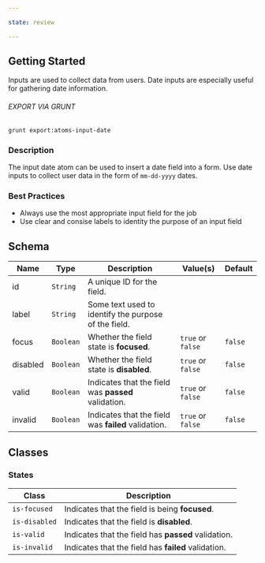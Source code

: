 ```yaml
---

state: review

---
```


## Getting Started

Inputs are used to collect data from users. Date inputs are especially useful for gathering date information.

###### EXPORT VIA GRUNT

```
grunt export:atoms-input-date
```


### Description

The input date atom can be used to insert a date field into a form. Use date inputs to collect user data in the form of `mm-dd-yyyy` dates.


### Best Practices

- Always use the most appropriate input field for the job
- Use clear and consise labels to identity the purpose of an input field


## Schema

| Name        | Type      | Description                                           | Value(s)            | Default   |
|-------------|-----------|-------------------------------------------------------|---------------------|-----------|
| id          | `String`  | A unique ID for the field.                            |                     |           |
| label       | `String`  | Some text used to identify the purpose of the field.  |                     |           |
| focus       | `Boolean` | Whether the field state is **focused**.               | `true` or `false`   | `false`   |
| disabled    | `Boolean` | Whether the field state is **disabled**.              | `true` or `false`   | `false`   |
| valid       | `Boolean` | Indicates that the field was **passed** validation.   | `true` or `false`   | `false`   |
| invalid     | `Boolean` | Indicates that the field was **failed** validation.   | `true` or `false`   | `false`   |


## Classes

### States

| Class             | Description                                                           |
|-------------------|-----------------------------------------------------------------------|
| `is-focused`      | Indicates that the field is being **focused**.                        |
| `is-disabled`     | Indicates that the field is **disabled**.                             |
| `is-valid`        | Indicates that the field has **passed** validation.                   |
| `is-invalid`      | Indicates that the field has **failed** validation.                   |
